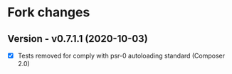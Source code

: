 # Fork changes

## Version - v0.7.1.1 (2020-10-03)

- [x] Tests removed for comply with psr-0 autoloading standard (Composer 2.0)
